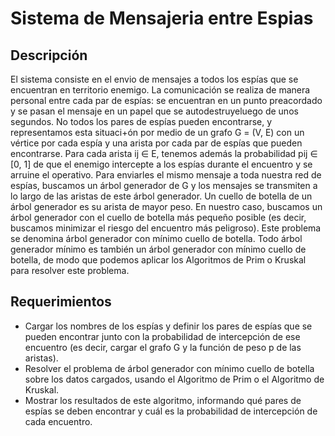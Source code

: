 <h1>Sistema de Mensajeria entre Espias</h1>

<h2>Descripción</h2>

<!--Modificar-->
<p> El sistema consiste en el envio de mensajes a todos los espías que se encuentran en
territorio enemigo. La comunicación se realiza de manera personal entre cada par de
espías:  se encuentran en un punto preacordado y se pasan el mensaje en un papel que se 
autodestruyeluego de unos segundos. No todos los pares de espías pueden encontrarse, y 
representamos esta situaci+ón por medio de un grafo G = (V, E) con un vértice por cada 
espía y una arista por cada par de espías que pueden encontrarse. Para cada arista ij ∈ E, 
tenemos además la probabilidad pij ∈ [0, 1] de que el enemigo intercepte a los espías 
durante el encuentro y se arruine el operativo.
Para enviarles el mismo mensaje a toda nuestra red de espías, buscamos un árbol generador de
G y los mensajes se transmiten a lo largo de las aristas de este árbol generador. Un cuello de
botella de un árbol generador es su arista de mayor peso. En nuestro caso, buscamos un árbol
generador con el cuello de botella más pequeño posible (es decir, buscamos minimizar el riesgo
del encuentro más peligroso). Este problema se denomina árbol generador con mínimo cuello
de botella. Todo árbol generador mínimo es también un árbol generador con mínimo cuello
de botella, de modo que podemos aplicar los Algoritmos de Prim o Kruskal para resolver este
problema.
</p>

<h2>Requerimientos</h2>

<ul>
    <li>
        Cargar los nombres de los espías y definir los pares de espías que se pueden encontrar
        junto con la probabilidad de intercepción de ese encuentro (es decir, cargar el grafo G
        y la función de peso p de las aristas).
    </li>
    <li>
        Resolver el problema de árbol generador con mínimo cuello de botella sobre los datos
        cargados, usando el Algoritmo de Prim o el Algoritmo de Kruskal.
    </li>
    <li>
        Mostrar los resultados de este algoritmo, informando qué pares de espías se deben
        encontrar y cuál es la probabilidad de intercepción de cada encuentro.
    </li>
</ul>

